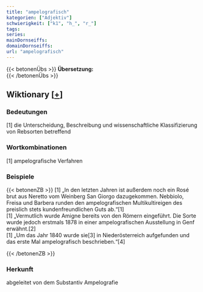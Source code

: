```yaml
---
title: "ampelografisch"
kategorien: ["Adjektiv"]
schwierigkeit: ["k1", "h_", "r_"]
tags:
series:
mainDornseiffs:
domainDornseiffs:
url: "ampelografisch"
---
```


{{< betonenÜbs >}}
**Übersetzung:**  
{{< /betonenÜbs >}}

## Wiktionary [[+](https://de.wiktionary.org/wiki/ampelografisch)]

### Bedeutungen
[1] die Unterscheidung, Beschreibung und wissenschaftliche Klassifizierung von Rebsorten betreffend  

### Wortkombinationen
[1] ampelografische Verfahren  

### Beispiele
{{< betonenZB >}}
[1] „In den letzten Jahren ist außerdem noch ein Rosé brut aus Neretto vom Weinberg San Giorgo dazugekommen. Nebbiolo, Freisa und Barbera runden den ampelografischen Multikultireigen des preislich stets kundenfreundlichen Guts ab.“[1]  
[1] „Vermutlich wurde Amigne bereits von den Römern eingeführt. Die Sorte wurde jedoch erstmals 1878 in einer ampelografischen Ausstellung in Genf  erwähnt.[2]  
[1] „Um das Jahr 1840 wurde sie[3] in Niederösterreich aufgefunden und das erste Mal ampelografisch beschrieben.“[4]  

{{< /betonenZB >}}
### Herkunft
abgeleitet von dem Substantiv Ampelografie  


